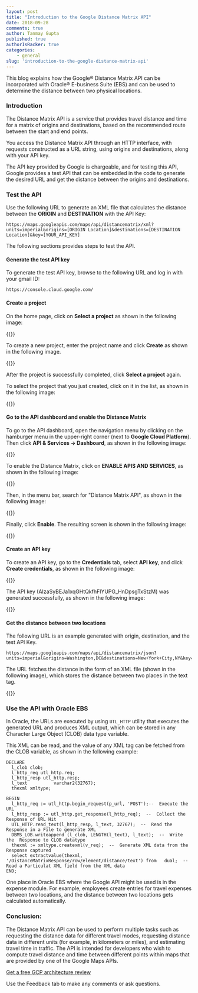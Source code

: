 ```yaml
---
layout: post
title: "Introduction to the Google Distance Matrix API"
date: 2018-09-28
comments: true
author: Tanmay Gupta
published: true
authorIsRacker: true
categories:
    - general
slug: 'introduction-to-the-google-distance-matrix-api' 
---
```

This blog explains how the Google&reg; Distance Matrix API can be incorporated
with Oracle&reg; E-business Suite (EBS) and can be used to determine the distance
between two physical locations.

<!--more-->

### Introduction

The Distance Matrix API is a service that provides travel distance and time for
a matrix of origins and destinations, based on the recommended route between
the start and end points.

You access the Distance Matrix API through an HTTP interface, with requests
constructed as a URL string, using origins and destinations, along with your
API key.

The API key provided by Google is chargeable, and for testing this API, Google
provides a test API that can be embedded in the code to generate the desired URL
and get the distance between the origins and destinations.

### Test the API

Use the following URL to generate an XML file that calculates the distance
between the **ORIGIN** and **DESTINATION** with the API Key:

    https://maps.googleapis.com/maps/api/distancematrix/xml?units=imperial&origins=[ORIGIN Location]&destinations=[DESTINATION Location]&key=[YOUR_API_KEY]

The following sections provides steps to test the API.

#### Generate the test API key

To generate the test API key, browse to the following URL and log in with your
gmail ID:

    https://console.cloud.google.com/

#### Create a project

On the home page, click on **Select a project** as shown in the following image:

{{<img src="Picture1.png" title="" alt="">}}

To create a new project, enter the project name and click **Create** as shown
in the following image.

{{<img src="Picture2.png" title="" alt="">}}

After the project is successfully completed, click **Select a project** again.

To select the project that you just created, click on it in the list, as shown
in the following image:

{{<img src="Picture3.png" title="" alt="">}}

#### Go to the API dashboard and enable the Distance Matrix

To go to the API dashboard, open the navigation menu by clicking on the
hamburger menu in the upper-right corner (next to **Google Cloud Platform**).
Then click **API & Services -> Dashboard**, as shown in the following image:

{{<img src="Picture4.png" title="" alt="">}}

To enable the Distance Matrix, click on **ENABLE APIS AND SERVICES**, as shown
in the following image:

{{<img src="Picture5.png" title="" alt="">}}

Then, in the menu bar, search for "Distance Matrix API", as shown in the
following image:

{{<img src="Picture6.png" title="" alt="">}}

Finally, click **Enable**.  The resulting screen is shown in the following image:

{{<img src="Picture7.png" title="" alt="">}}

#### Create an API key

To create an API key, go to the **Credentials** tab, select **API key**, and
click **Create credentials**, as shown in the following image:

{{<img src="Picture8.png" title="" alt="">}}

The API key (AIzaSyBEJa1xqGHtQkfhFlYUPG_HnDpsgTxStzM) was generated successfully,
as shown in the following image:

{{<img src="Picture9.png" title="" alt="">}}

#### Get the distance between two locations

The following URL is an example generated with origin, destination, and the test
API Key.

    https://maps.googleapis.com/maps/api/distancematrix/json?units=imperial&origins=Washington,DC&destinations=New+York+City,NY&key=AIzaSyBEJa1xqGHtQkfhFlYUPG_HnDpsgTxStzM

The URL fetches the distance in the form of an XML file (shown in the following
image), which stores the distance between two places in the text tag.

{{<img src="Picture10.png" title="" alt="">}}

### Use the API with Oracle EBS

In Oracle, the URLs are executed by using `UTL_HTTP` utility that executes the
generated URL and produces XML output, which can be stored in any Character
Large Object (CLOB) data type variable.

This XML can be read, and the value of any XML tag can be fetched from the
CLOB variable, as shown in the following example:

    DECLARE
      l_clob clob;
      l_http_req utl_http.req;
      l_http_resp utl_http.resp;
      l_text          varchar2(32767);
      thexml xmltype;

    BEGIN
      l_http_req := utl_http.begin_request(p_url, 'POST');--  Execute the URL
      l_http_resp := utl_http.get_response(l_http_req);  --  Collect the Response of URL Hit
      UTL_HTTP.read_text(l_http_resp, l_text, 32767);  --  Read the Response in a File to generate XML
      DBMS_LOB.writeappend (l_clob, LENGTH(l_text), l_text);  --  Write the  Response to CLOB datatype
      thexml := xmltype.createxml(v_req);  --  Generate XML data from the Response captured
      select extractvalue(thexml, '/DistanceMatrixResponse/row/element/distance/text') from   dual;  --  Read a Particulat XML field from the XML data
    END;

One place in Oracle EBS where the Google API might be used is in the expense module.
For example, employees create entries for travel expenses between two locations,
and the distance between two locations gets calculated automatically.

### Conclusion:

The Distance Matrix API can be used to perform multiple tasks such as requesting
the distance data for different travel modes, requesting distance data in
different units (for example, in kilometers or miles), and estimating travel
time in traffic. The API is intended for developers who wish to compute travel
distance and time between different points within maps that are provided by one
of the Google Maps APIs.

<a class="cta teal" id="cta" href="https://www.rackspace.com/lp/enhancedarchitecturereview">Get a free GCP architecture review</a>

Use the Feedback tab to make any comments or ask questions.

